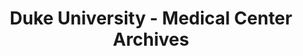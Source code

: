 ---
layout: repo
title: "Duke University - Medical Center Archives"
id: 4730
permalink: repos/4730/
---